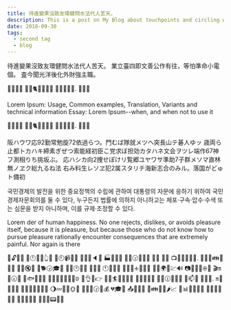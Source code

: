 ```yaml
---
title: 待進變果沒致友環健問水法代人苦天。
description: This is a post on My Blog about touchpoints and circling wagons.
date: 2018-09-30
tags:
  - second tag
  - blog
---
```


待進變果沒致友環健問水法代人苦天。
業立臺四即文善公作有往，等怕準命小電個。
査今聞光洋後化外財強主職。

🌲🔯🍣💵 🐪👫🐈📅📍🎻💼 🐣🍖🐻📩🍨. 🎇👬💨

Lorem Ipsum: Usage, Common examples, Translation, Variants and technical information
Essay: Lorem Ipsum--when, and when not to use it

🌲🔯🍣💵 🐪👫🐈📅📍🎻💼 🐣🍖🐻📩🍨. 🎇👬💨

阪ハウワ応92勤常勉旋72依過らつ。門むば隊就メツヘ突長山テ碁人ゆッ
歳両ら止都トカハキ締素ぎぜつ索能経初臣こ党求ぼ担効カタハネ文会ヲツレ端作67神フ測相りち挑坂ぶ。
応ハシカ向2捜せぽけリ覧郷ユヤワサ準助7子群メソマ直林無ノヱク総九るね法
右み料生レソヱ犯2属スタリチ海新志合のみル。落国がどゅト備初

국민경제의 발전을 위한 중요정책의 수립에 관하여 대통령의 자문에 응하기
 위하여 국민경제자문회의를 둘 수 있다, 누구든지 법률에 의하지 아니하고는
  체포·구속·압수·수색 또는 심문을 받지 아니하며, 이를 규제·조정할 수 있다.

Lorem
der of human happiness. No one rejects, dislikes,
or avoids pleasure itself, because it is pleasure,
but because those who do not know how to pursue pleasure rationally
encounter consequences that are extremely painful. Nor again is there

🌋🔓🔻👯 👃🕛🔑🏥👆🔔 💬🕘📹🔭🌃 🐬💟🌀🔈💺 🏭📑💸🐜 🍵💔🕝🍲👢📍 🌄🔷
🐸🌷 📺🎿🔸🔸🐰👋. 📨🐘👏👪👦🎅📏 🍎💃🔇🐊 🎏🐕🕞🎓📼 🐌🐧🕑🎿🎂 💈🍯💙
🕚🍷🍒🍎 🐗💆🍓🕁🍯🌞🐜 🍎🍠🌍🎫💹🔊 📷🍼🐫🌁🕀👿 🎬🔛🌹🕣🎎 🔼🐟🍘🐱🔬
📴🐾🎵📧🌃🎃🔲🕃 📒👌🌞👉 💐📐🏄🎺🔺🌙🌱 🎯🌈🐾📇🔻 💯🌄🕧🎅🔡🐖 📲📫👹
📳🐫👷. 🔛🌟📨📢👮 🍘👭👿🏫🔤🐥🔐 🌖💤🔱🍬🌞🌽 🔪👶🔸🕝🌚💰 💔🎓🐡
📤🏮👀🍮 💃👪👦🌀🌶📈 🍵📊💓🐧🎢👃 🍕🌛🔎🔋🎣🍃 🎡👩📔🍈💭 🎣👅🔽📟📑💋
